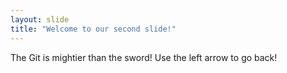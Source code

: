 ```yaml
---
layout: slide
title: "Welcome to our second slide!"
---
```

The Git is mightier than the sword!
Use the left arrow to go back!
